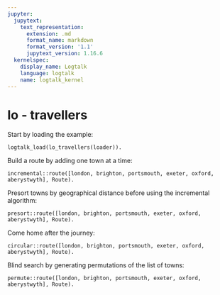 ```yaml
---
jupyter:
  jupytext:
    text_representation:
      extension: .md
      format_name: markdown
      format_version: '1.1'
      jupytext_version: 1.16.6
  kernelspec:
    display_name: Logtalk
    language: logtalk
    name: logtalk_kernel
---
```


<!--
________________________________________________________________________

This file is part of Logtalk <https://logtalk.org/>  
SPDX-FileCopyrightText: 1998-2025 Paulo Moura <pmoura@logtalk.org>  
SPDX-License-Identifier: Apache-2.0

Licensed under the Apache License, Version 2.0 (the "License");
you may not use this file except in compliance with the License.
You may obtain a copy of the License at

    http://www.apache.org/licenses/LICENSE-2.0

Unless required by applicable law or agreed to in writing, software
distributed under the License is distributed on an "AS IS" BASIS,
WITHOUT WARRANTIES OR CONDITIONS OF ANY KIND, either express or implied.
See the License for the specific language governing permissions and
limitations under the License.
________________________________________________________________________
-->

# lo - travellers

Start by loading the example:

```logtalk
logtalk_load(lo_travellers(loader)).
```

Build a route by adding one town at a time:

```logtalk
incremental::route([london, brighton, portsmouth, exeter, oxford, aberystwyth], Route).
```

<!--
Route = oxford-london-portsmouth-brighton-exeter-aberystwyth ;
...
-->

Presort towns by geographical distance before using the incremental algorithm:

```logtalk
presort::route([london, brighton, portsmouth, exeter, oxford, aberystwyth], Route).
```

<!--
Route = brighton-london-oxford-portsmouth-exeter-aberystwyth ;
...
-->

Come home after the journey:

```logtalk
circular::route([london, brighton, portsmouth, exeter, oxford, aberystwyth], Route).
```

<!--
Route = london-brighton-portsmouth-exeter-aberystwyth-oxford-london ;
...
-->

Blind search by generating permutations of the list of towns:

```logtalk
permute::route([london, brighton, portsmouth, exeter, oxford, aberystwyth], Route).
```

<!--
Route = (aberystwyth-exeter-portsmouth-brighton-london-oxford,273.6237583942784).
-->
